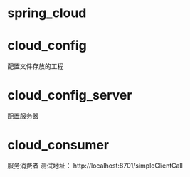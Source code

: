 # spring_cloud


# cloud_config
配置文件存放的工程

# cloud_config_server
配置服务器

# cloud_consumer
服务消费者
测试地址： http://localhost:8701/simpleClientCall

